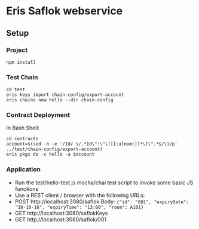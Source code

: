 # Eris Saflok webservice

## Setup

### Project
```
npm install
```
### Test Chain
```
cd test
eris keys import chain-config/export-account
eris chains new hello --dir chain-config
```

### Contract Deployment
In Bash Shell:
```
cd contracts
account=$(sed -n -e '/Id/ s/.*Id\":\"\([[:alnum:]]*\)\".*$/\1/p' ../test/chain-config/export-account)
eris pkgs do -c hello -a $account
```

### Application
- Run the test/hello-test.js mocha/chai test script to invoke some basic JS functions
- Use a REST client / browser with the following URLs:
 - POST http://localhost:3080/saflok Body: `{"id": "001", "expiryDate": "10-10-16", "expiryTime": "13:00", "room": A101}`
 - GET http://localhost:3080/saflokKeys
 - GET http://localhost:3080/saflok/001


